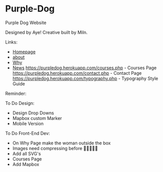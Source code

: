# Purple-Dog
Purple Dog Website

Designed by Aye! Creative built by Miln. 

Links: 

* [Homepage](https://purpledog.herokuapp.com/index.php)
* [about](https://purpledog.herokuapp.com/about.php) 
* [Why](https://purpledog.herokuapp.com/why.php)
* [News](https://purpledog.herokuapp.com/news.php)
https://purpledog.herokuapp.com/courses.php - Courses Page
https://purpledog.herokuapp.com/contact.php - Contact Page
https://purpledog.herokuapp.com/typography.php - Typography Style Guide

Reminder:

To Do Design: 

* Design Drop Downs
* Mapbox custom Marker
* Mobile Version


To Do Front-End Dev: 

* On Why Page make the woman outside the box
* Images need compressing before 🚀🚀🚀🚀🚀
* Add all SVG's
* Courses Page 
* Add Mapbox


